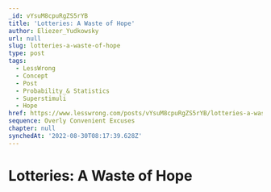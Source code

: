 ```yaml
---
_id: vYsuM8cpuRgZS5rYB
title: 'Lotteries: A Waste of Hope'
author: Eliezer_Yudkowsky
url: null
slug: lotteries-a-waste-of-hope
type: post
tags:
  - LessWrong
  - Concept
  - Post
  - Probability_& Statistics
  - Superstimuli
  - Hope
href: https://www.lesswrong.com/posts/vYsuM8cpuRgZS5rYB/lotteries-a-waste-of-hope
sequence: Overly Convenient Excuses
chapter: null
synchedAt: '2022-08-30T08:17:39.628Z'
---
```

# Lotteries: A Waste of Hope

